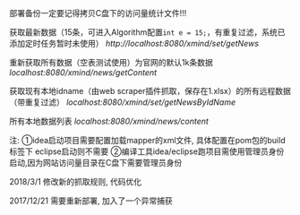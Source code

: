 部署备份一定要记得拷贝C盘下的访问量统计文件!!!

获取最新数据（15条，可进入Algorithm配置`int e = 15;`，有重复过滤，系统已添加定时任务暂时未使用）
_http://localhost:8080/xmind/set/getNews_

重新获取所有数据（空表测试使用）为官网的默认1k条数据
_localhost:8080/xmind/news/getContent_

获取现有本地idname（由web scraper插件抓取，保存在1.xlsx）的所有远程数据（带重复过滤）
_localhost:8080/xmind/set/getNewsByIdName_

所有本地数据列表
_localhost:8080/xmind/news/content_

注:
①idea启动项目需要配置加载mapper的xml文件, 具体配置在pom包的build标签下
eclipse启动则不需要
②编译工具idea/eclipse跑项目需使用管理员身份启动,因为网站访问量目录在C盘下需要管理员身份

2018/3/1
修改新的抓取规则, 代码优化

2017/12/21
需要重新部署, 加入了一个异常捕获